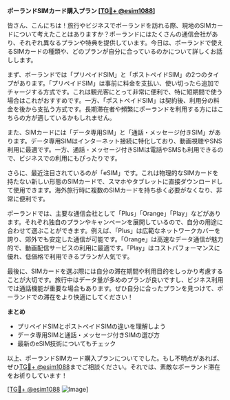 **ポーランドSIMカード購入プラン [[TG💪+ @esim1088](https://t.me/s/esim1088)]**

皆さん、こんにちは！旅行やビジネスでポーランドを訪れる際、現地のSIMカードについて考えたことはありますか？ポーランドにはたくさんの通信会社があり、それぞれ異なるプランや特典を提供しています。今日は、ポーランドで使えるSIMカードの種類や、どのプランが自分に合っているのかについて詳しくお話しします。

まず、ポーランドでは「プリペイドSIM」と「ポストペイドSIM」の2つのタイプがあります。「プリペイドSIM」は事前に料金を支払い、使い切ったら追加でチャージする方式です。これは観光客にとって非常に便利で、特に短期間で使う場合はこれがおすすめです。一方、「ポストペイドSIM」は契約後、利用分の料金を後から支払う方式です。長期滞在者や頻繁にポーランドを利用する方にはこちらの方が適しているかもしれません。

また、SIMカードには「データ専用SIM」と「通話・メッセージ付きSIM」があります。データ専用SIMはインターネット接続に特化しており、動画視聴やSNS利用に最適です。一方、通話・メッセージ付きSIMは電話やSMSも利用できるので、ビジネスでの利用にもぴったりです。

さらに、最近注目されているのが「eSIM」です。これは物理的なSIMカードを持たない新しい形態のSIMカードで、スマホやタブレットに直接ダウンロードして使用できます。海外旅行時に複数のSIMカードを持ち歩く必要がなくなり、非常に便利です。

ポーランドでは、主要な通信会社として「Plus」「Orange」「Play」などがあります。それぞれ独自のプランやキャンペーンを展開しているので、自分の用途に合わせて選ぶことができます。例えば、「Plus」は広範なネットワークカバーを誇り、郊外でも安定した通信が可能です。「Orange」は高速なデータ通信が魅力的で、動画配信サービスの利用に最適です。「Play」はコストパフォーマンスに優れ、低価格で利用できるプランが人気です。

最後に、SIMカードを選ぶ際には自分の滞在期間や利用目的をしっかり考慮することが大切です。旅行中はデータ量が多めのプランが良いですし、ビジネス利用では通話機能が重要な場合もあります。ぜひ自分に合ったプランを見つけて、ポーランドでの滞在をより快適にしてください！

**まとめ**
- プリペイドSIMとポストペイドSIMの違いを理解しよう
- データ専用SIMと通話・メッセージ付きSIMの選び方
- 最新のeSIM技術についてもチェック

以上、ポーランドSIMカード購入プランについてでした。もし不明点があれば、ぜひ[TG💪+ @esim1088](https://t.me/s/esim1088)までご相談ください。それでは、素敵なポーランド滞在をお祈りしています！

[[TG💪+ @esim1088](https://t.me/s/esim1088) ![Image](https://i.postimg.cc/Y0z9fWf4/image.png)]
